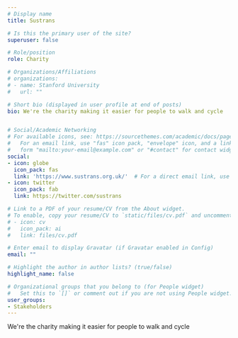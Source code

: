 ```yaml
---
# Display name
title: Sustrans

# Is this the primary user of the site?
superuser: false

# Role/position
role: Charity

# Organizations/Affiliations
# organizations:
# - name: Stanford University
#   url: ""

# Short bio (displayed in user profile at end of posts)
bio: We're the charity making it easier for people to walk and cycle


# Social/Academic Networking
# For available icons, see: https://sourcethemes.com/academic/docs/page-builder/#icons
#   For an email link, use "fas" icon pack, "envelope" icon, and a link in the
#   form "mailto:your-email@example.com" or "#contact" for contact widget.
social:
- icon: globe
  icon_pack: fas
  link: 'https://www.sustrans.org.uk/'  # For a direct email link, use "mailto:test@example.org".
- icon: twitter
  icon_pack: fab
  link: https://twitter.com/sustrans

# Link to a PDF of your resume/CV from the About widget.
# To enable, copy your resume/CV to `static/files/cv.pdf` and uncomment the lines below.
# - icon: cv
#   icon_pack: ai
#   link: files/cv.pdf

# Enter email to display Gravatar (if Gravatar enabled in Config)
email: ""

# Highlight the author in author lists? (true/false)
highlight_name: false

# Organizational groups that you belong to (for People widget)
#   Set this to `[]` or comment out if you are not using People widget.
user_groups:
- Stakeholders
---
```


We're the charity making it easier for people to walk and cycle